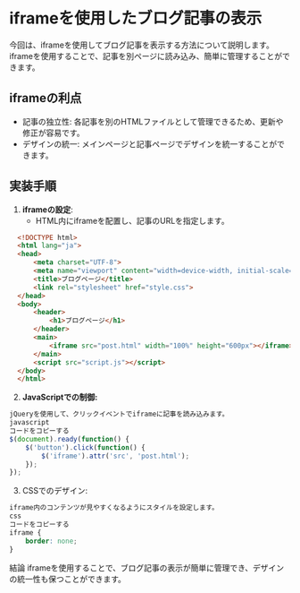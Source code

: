 # iframeを使用したブログ記事の表示

今回は、iframeを使用してブログ記事を表示する方法について説明します。iframeを使用することで、記事を別ページに読み込み、簡単に管理することができます。

## iframeの利点

- 記事の独立性: 各記事を別のHTMLファイルとして管理できるため、更新や修正が容易です。
- デザインの統一: メインページと記事ページでデザインを統一することができます。

## 実装手順

1. **iframeの設定**:
   - HTML内にiframeを配置し、記事のURLを指定します。

 ```html
   <!DOCTYPE html>
   <html lang="ja">
   <head>
       <meta charset="UTF-8">
       <meta name="viewport" content="width=device-width, initial-scale=1.0">
       <title>ブログページ</title>
       <link rel="stylesheet" href="style.css">
   </head>
   <body>
       <header>
           <h1>ブログページ</h1>
       </header>
       <main>
           <iframe src="post.html" width="100%" height="600px"></iframe>
       </main>
       <script src="script.js"></script>
   </body>
   </html>
```

2. **JavaScriptでの制御:**

```javascript
jQueryを使用して、クリックイベントでiframeに記事を読み込みます。
javascript
コードをコピーする
$(document).ready(function() {
    $('button').click(function() {
        $('iframe').attr('src', 'post.html');
    });
});
```
3. CSSでのデザイン:
```css
iframe内のコンテンツが見やすくなるようにスタイルを設定します。
css
コードをコピーする
iframe {
    border: none;
}
```
結論
iframeを使用することで、ブログ記事の表示が簡単に管理でき、デザインの統一性も保つことができます。